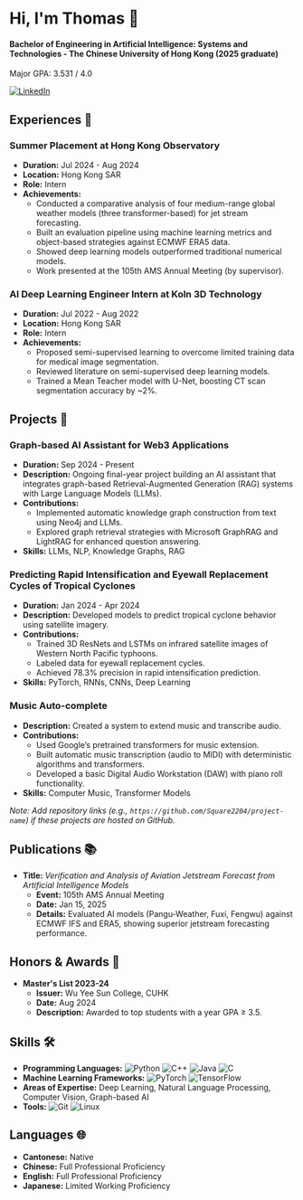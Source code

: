 # Hi, I'm Thomas 👋

#### Bachelor of Engineering in Artificial Intelligence: Systems and Technologies - The Chinese University of Hong Kong (2025 graduate)

Major GPA: 3.531 / 4.0

<a href="https://www.linkedin.com/in/chun-yui-leung-42894a2b2/" target="_blank"><img src="https://img.shields.io/badge/LinkedIn-%230077B5.svg?&style=flat-square&logo=linkedin&logoColor=white" alt="LinkedIn"></a>

## Experiences 💼

### Summer Placement at Hong Kong Observatory

- **Duration:** Jul 2024 - Aug 2024
- **Location:** Hong Kong SAR
- **Role:** Intern
- **Achievements:**
  - Conducted a comparative analysis of four medium-range global weather models (three transformer-based) for jet stream forecasting.
  - Built an evaluation pipeline using machine learning metrics and object-based strategies against ECMWF ERA5 data.
  - Showed deep learning models outperformed traditional numerical models.
  - Work presented at the 105th AMS Annual Meeting (by supervisor).

### AI Deep Learning Engineer Intern at Koln 3D Technology

- **Duration:** Jul 2022 - Aug 2022
- **Location:** Hong Kong SAR
- **Role:** Intern
- **Achievements:**
  - Proposed semi-supervised learning to overcome limited training data for medical image segmentation.
  - Reviewed literature on semi-supervised deep learning models.
  - Trained a Mean Teacher model with U-Net, boosting CT scan segmentation accuracy by ~2%.

## Projects 🚀

### Graph-based AI Assistant for Web3 Applications

- **Duration:** Sep 2024 - Present
- **Description:** Ongoing final-year project building an AI assistant that integrates graph-based Retrieval-Augmented Generation (RAG) systems with Large Language Models (LLMs).
- **Contributions:** 
  - Implemented automatic knowledge graph construction from text using Neo4j and LLMs.
  - Explored graph retrieval strategies with Microsoft GraphRAG and LightRAG for enhanced question answering.
- **Skills:** LLMs, NLP, Knowledge Graphs, RAG

### Predicting Rapid Intensification and Eyewall Replacement Cycles of Tropical Cyclones

- **Duration:** Jan 2024 - Apr 2024
- **Description:** Developed models to predict tropical cyclone behavior using satellite imagery.
- **Contributions:** 
  - Trained 3D ResNets and LSTMs on infrared satellite images of Western North Pacific typhoons.
  - Labeled data for eyewall replacement cycles.
  - Achieved 78.3% precision in rapid intensification prediction.
- **Skills:** PyTorch, RNNs, CNNs, Deep Learning

### Music Auto-complete

- **Description:** Created a system to extend music and transcribe audio.
- **Contributions:** 
  - Used Google’s pretrained transformers for music extension.
  - Built automatic music transcription (audio to MIDI) with deterministic algorithms and transformers.
  - Developed a basic Digital Audio Workstation (DAW) with piano roll functionality.
- **Skills:** Computer Music, Transformer Models

*Note: Add repository links (e.g., `https://github.com/Square2204/project-name`) if these projects are hosted on GitHub.*

## Publications 📚

- **Title:** *Verification and Analysis of Aviation Jetstream Forecast from Artificial Intelligence Models*
  - **Event:** 105th AMS Annual Meeting
  - **Date:** Jan 15, 2025
  - **Details:** Evaluated AI models (Pangu-Weather, Fuxi, Fengwu) against ECMWF IFS and ERA5, showing superior jetstream forecasting performance.

## Honors & Awards 🏅

- **Master's List 2023-24**
  - **Issuer:** Wu Yee Sun College, CUHK
  - **Date:** Aug 2024
  - **Description:** Awarded to top students with a year GPA ≥ 3.5.

## Skills 🛠️

- **Programming Languages:** ![Python](https://img.shields.io/badge/-Python-3776AB?style=flat-square&logo=python&logoColor=white) ![C++](https://img.shields.io/badge/-C++-00599C?style=flat-square&logo=c%2B%2B&logoColor=white) ![Java](https://img.shields.io/badge/-Java-007396?style=flat-square&logo=java&logoColor=white) ![C](https://img.shields.io/badge/-C-A8B9CC?style=flat-square&logo=c&logoColor=white)
- **Machine Learning Frameworks:** ![PyTorch](https://img.shields.io/badge/-PyTorch-EE4C2C?style=flat-square&logo=pytorch&logoColor=white) ![TensorFlow](https://img.shields.io/badge/-TensorFlow-FF6F00?style=flat-square&logo=tensorflow&logoColor=white)
- **Areas of Expertise:** Deep Learning, Natural Language Processing, Computer Vision, Graph-based AI
- **Tools:** ![Git](https://img.shields.io/badge/-Git-F05032?style=flat-square&logo=git&logoColor=white) ![Linux](https://img.shields.io/badge/-Linux-FCC624?style=flat-square&logo=linux&logoColor=black)

## Languages 🌐

- **Cantonese:** Native
- **Chinese:** Full Professional Proficiency
- **English:** Full Professional Proficiency
- **Japanese:** Limited Working Proficiency
